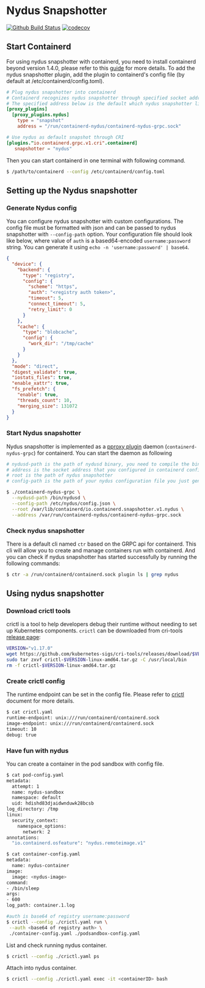 # Nydus Snapshotter

[![Github Build Status](https://github.com/xujihui1985/nydus-snapshotter/workflows/Go/badge.svg?branch=main)](https://github.com/xujihui1985/nydus-snapshotter/actions?query=workflow%3AGo+branch%3Amain)
[![codecov](https://codecov.io/gh/xujihui1985/nydus-snapshotter/branch/main/graph/badge.svg?token=TQTYCBJ6FY)](https://codecov.io/gh/xujihui1985/nydus-snapshotter)

## Start Containerd

For using nydus snapshotter with containerd, you need to install containerd beyond version 1.4.0, please refer to this [guide](https://github.com/containerd/containerd/blob/master/BUILDING.md) for more details. To add the nydus snapshotter plugin, add the plugin to containerd's config file (by default at /etc/containerd/config.toml).

```toml
# Plug nydus snapshotter into containerd
# Containerd recognizes nydus snapshotter through specified socket address.
# The specified address below is the default which nydus snapshotter listen to.
[proxy_plugins]
  [proxy_plugins.nydus]
    type = "snapshot"
    address = "/run/containerd-nydus/containerd-nydus-grpc.sock"

# Use nydus as default snapshot through CRI
[plugins."io.containerd.grpc.v1.cri".containerd]
   snapshotter = "nydus"
```

Then you can start containerd in one terminal with following command.

```bash
$ /path/to/containerd --config /etc/containerd/config.toml
```

## Setting up the Nydus snapshotter

### Generate Nydus config

You can configure nydus snapshotter with custom configurations. The config file must be formatted with json and can be passed to nydus snapshotter with `--config-path` option. Your configuration file should look like below, where value of `auth` is a based64-encoded `username:password` string. You can generate it using `echo -n 'username:password' | base64`.

```json
{
  "device": {
    "backend": {
      "type": "registry",
      "config": {
        "scheme": "https",
        "auth": "<registry auth token>",
        "timeout": 5,
        "connect_timeout": 5,
        "retry_limit": 0
      }
    },
    "cache": {
      "type": "blobcache",
      "config": {
        "work_dir": "/tmp/cache"
      }
    }
  },
  "mode": "direct",
  "digest_validate": true,
  "iostats_files": true,
  "enable_xattr": true,
  "fs_prefetch": {
    "enable": true,
    "threads_count": 10,
    "merging_size": 131072
  }
}
```

### Start Nydus snapshotter

Nydus snapshotter is implemented as a [pproxy plugin](https://github.com/containerd/containerd/blob/04985039cede6aafbb7dfb3206c9c4d04e2f924d/PLUGINS.md#proxy-plugins) daemon (`containerd-nydus-grpc`) for containerd. You can start the daemon as following

```bash
# nydusd-path is the path of nydusd binary, you need to compile the binary first
# address is the socket address that you configured in containerd config file
# root is the path of nydus snapshotter
# config-path is the path of your nydus configuration file you just generated

$ ./containerd-nydus-grpc \
  --nydusd-path /bin/nydusd \
  --config-path /etc/nydus/config.json \
  --root /var/lib/containerd/io.containerd.snapshotter.v1.nydus \
  --address /var/run/containerd-nydus/containerd-nydus-grpc.sock 
```

### Check nydus snapshotter

There is a default cli named `ctr` based on the GRPC api for containerd. This cli will allow you to create and manage containers run with containerd. And you can check if nydus snapshotter has started successfully by running the following commands:

```bash
$ ctr -a /run/containerd/containerd.sock plugin ls | grep nydus
```

## Using nydus snapshotter

### Download crictl tools

crictl is a tool to help developers debug their runtime without needing to set up Kubernetes components. `crictl` can be downloaded from cri-tools [release page](https://github.com/kubernetes-sigs/cri-tools/releases):

```bash
VERSION="v1.17.0"
wget https://github.com/kubernetes-sigs/cri-tools/releases/download/$VERSION/crictl-$VERSION-linux-amd64.tar.gz
sudo tar zxvf crictl-$VERSION-linux-amd64.tar.gz -C /usr/local/bin
rm -f crictl-$VERSION-linux-amd64.tar.gz
```

### Create crictl config

The runtime endpoint can be set in the config file. Please refer to [crictl](https://github.com/kubernetes-sigs/cri-tools/blob/master/docs/crictl.md) document for more details.

``` bash
$ cat crictl.yaml
runtime-endpoint: unix:///run/containerd/containerd.sock
image-endpoint: unix:///run/containerd/containerd.sock
timeout: 10
debug: true
```

### Have fun with nydus

You can create a container in the pod sandbox with config file.

```bash
$ cat pod-config.yaml
metadata:
  attempt: 1
  name: nydus-sandbox
  namespace: default
  uid: hdishd83djaidwnduwk28bcsb
log_directory: /tmp
linux:
  security_context:
    namespace_options:
      network: 2
annotations:
  "io.containerd.osfeature": "nydus.remoteimage.v1"

$ cat container-config.yaml
metadata:
  name: nydus-container
image:
  image: <nydus-image>
command:
- /bin/sleep
args:
- 600
log_path: container.1.log

#auth is base64 of registry username:password
$ crictl --config ./crictl.yaml run \
 --auth <base64 of registry auth> \
 ./container-config.yaml ./podsandbox-config.yaml
```

List and check running nydus container.

```bash
$ crictl --config ./crictl.yaml ps
```

Attach into nydus container.

```bash
$ crictl --config ./crictl.yaml exec -it <containerID> bash
```
